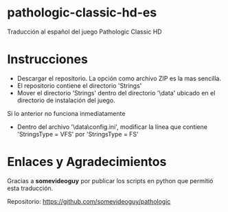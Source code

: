 # pathologic-classic-hd-es
Traducción al español del juego Pathologic Classic HD

# Instrucciones
- Descargar el repositorio. La opción como archivo ZIP es la mas sencilla.
- El repositorio contiene el directorio 'Strings'
- Mover el directorio 'Strings' dentro del directorio '\data' ubicado en el directorio de instalación del juego.
 
Si lo anterior no funciona inmediatamente
- Dentro del archivo '\data\config.ini', modificar la línea que contiene 'StringsType = VFS' por 'StringsType = FS'

# Enlaces y Agradecimientos
Gracias a **somevideoguy** por publicar los scripts en python que permitió esta traducción.

Repositorio: https://github.com/somevideoguy/pathologic
